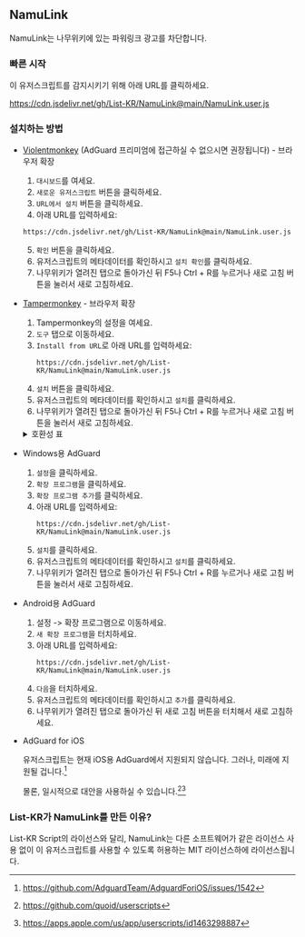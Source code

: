 ## NamuLink
NamuLink는 나무위키에 있는 파워링크 광고를 차단합니다.

### 빠른 시작
이 유저스크립트를 감지시키기 위해 아래 URL를 클릭하세요.

https://cdn.jsdelivr.net/gh/List-KR/NamuLink@main/NamuLink.user.js

### 설치하는 방법
- [Violentmonkey](https://addons.mozilla.org/ko/firefox/addon/violentmonkey/) (AdGuard 프리미엄에 접근하실 수 없으시면 권장됩니다) - 브라우저 확장
    1. `대시보드`를 여세요.
    2. `새로운 유저스크립트` 버튼을 클릭하세요.
    3. `URL에서 설치` 버튼을 클릭하세요.
    4. 아래 URL를 입력하세요:
    ```
    https://cdn.jsdelivr.net/gh/List-KR/NamuLink@main/NamuLink.user.js
    ```
    5. `확인` 버튼을 클릭하세요.
    6. 유저스크립트의 메타데이터를 확인하시고 `설치 확인`를 클릭하세요.
    7. 나무위키가 열려진 탭으로 돌아가신 뒤 F5나 Ctrl + R를 누르거나 새로 고침 버튼을 눌러서 새로 고침하세요.

- [Tampermonkey](https://addons.mozilla.org/ko/firefox/addon/tampermonkey/) - 브라우저 확장
    1. Tampermonkey의 설정을 여세요.
    2. `도구` 탭으로 이동하세요.
    3. `Install from URL`로 아래 URL를 입력하세요:
        ```
        https://cdn.jsdelivr.net/gh/List-KR/NamuLink@main/NamuLink.user.js
        ```
    4. `설치` 버튼을 클릭하세요.
    5. 유저스크립트의 메타데이터를 확인하시고 `설치`를 클릭하세요.
    6. 나무위키가 열려진 탭으로 돌아가신 뒤 F5나 Ctrl + R를 누르거나 새로 고침 버튼을 눌러서 새로 고침하세요.

    <details>
    <summary>호환성 표</summary>

    브라우저 확장 | 라이선스 | 상태
    ----------------- | ------ | -------
    [Tampermonkey](https://www.tampermonkey.net/) | 사유 (도네이션웨어) | ✔
    [Greasemonkey](https://www.greasespot.net/) | MIT | ✘
    [Violentmonkey](https://violentmonkey.github.io/) | MIT | ✔

    </details>
    
- Windows용 AdGuard
    1. `설정`을 클릭하세요.
    2. `확장 프로그램`을 클릭하세요.
    3. `확장 프로그램 추가`를 클릭하세요.
    4. 아래 URL를 입력하세요:
        ```
        https://cdn.jsdelivr.net/gh/List-KR/NamuLink@main/NamuLink.user.js
        ```
    5. `설치`를 클릭하세요.
    6. 유저스크립트의 메타데이터를 확인하시고 `설치`를 클릭하세요.
    7. 나무위키가 열려진 탭으로 돌아가신 뒤 F5나 Ctrl + R를 누르거나 새로 고침 버튼을 눌러서 새로 고침하세요.


- Android용 AdGuard
    1. 설정 -> 확장 프로그램으로 이동하세요.
    2. `새 확장 프로그램`을 터치하세요.
    3. 아래 URL를 입력하세요:
        ```
        https://cdn.jsdelivr.net/gh/List-KR/NamuLink@main/NamuLink.user.js
        ```
    4. `다음`을 터치하세요.
    5. 유저스크립트의 메타데이터를 확인하시고 `추가`를 클릭하세요.
    6. 나무위키가 열려진 탭으로 돌아가신 뒤 새로 고침 버튼을 터치해서 새로 고침하세요.


 - AdGuard for iOS

    유저스크립트는 현재 iOS용 AdGuard에서 지원되지 않습니다.
    그러나, 미래에 지원될 겁니다.[^1]
    
    몰론, 일시적으로 대안을 사용하실 수 있습니다.[^2][^3]


[^1]: https://github.com/AdguardTeam/AdguardForiOS/issues/1542
[^2]: https://github.com/quoid/userscripts
[^3]: https://apps.apple.com/us/app/userscripts/id1463298887


### List-KR가 NamuLink를 만든 이유?
List-KR Script의 라이선스와 달리, NamuLink는 다른 소프트웨어가 같은 라이선스 사용 없이 이 유저스크립트를 사용할 수 있도록 허용하는 MIT 라이선스하에 라이선스됩니다.